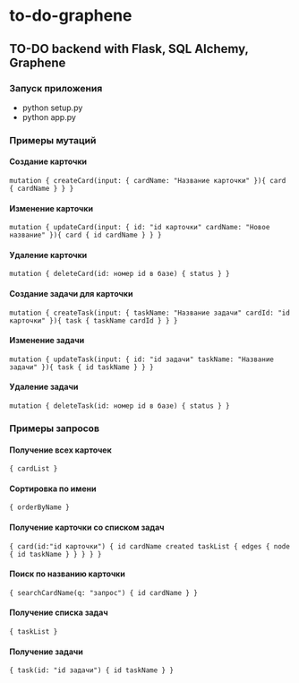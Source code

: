 # to-do-graphene
## TO-DO backend with Flask, SQL Alchemy, Graphene
### Запуск приложения
- python setup.py
- python app.py

### Примеры мутаций
#### Создание карточки
``mutation {
  createCard(input: {
    cardName: "Название карточки"
  }){
    card {
      cardName
    }
  }
}``

#### Изменение карточки
``mutation {
  updateCard(input: {
    id: "id карточки"
    cardName: "Новое название"
  }){
    card {
      id
      cardName
    }
  }
}``

#### Удаление карточки
``mutation {
  deleteCard(id: номер id в базе) {
    status
  }
}``

#### Создание задачи для карточки
``mutation {
  createTask(input: {
    taskName: "Название задачи"
    cardId: "id карточки"
  }){
    task {
      taskName
      cardId
    }
  }
}``

#### Изменение задачи
``mutation {
  updateTask(input: {
    id: "id задачи"
    taskName: "Название задачи"
  }){
    task {
      id
      taskName
    }
  }
}``

#### Удаление задачи
``mutation {
  deleteTask(id: номер id в базе) {
    status
  }
}``

### Примеры запросов
#### Получение всех карточек
``{
  cardList
}``

#### Сортировка по имени
``{
orderByName
}``

#### Получение карточки со списком задач
``{
card(id:"id карточки") {
  id
  cardName
  created
  taskList {
    edges {
      node {
        id
        taskName
      }
    }
  }
}
}``

#### Поиск по названию карточки
``{
searchCardName(q: "запрос") {
  id
  cardName
}
}``

#### Получение списка задач
``{
taskList
}``

#### Получение задачи
``{
task(id: "id задачи") {
  id
  taskName
}
}``
